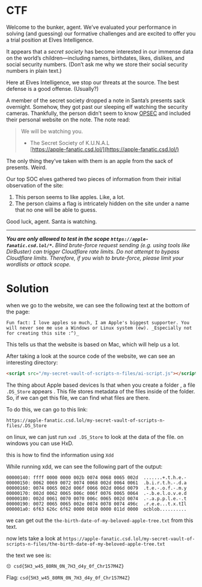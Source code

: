 
# CTF

Welcome to the bunker, agent. We’ve evaluated your performance in solving (and guessing) our formative challenges and are excited to offer you a trial position at Elves Intelligence.

It appears that a _secret society_ has become interested in our immense data on the world’s children—including names, birthdates, likes, dislikes, and social security numbers. (Don’t ask me why we store their social security numbers in plain text.)

Here at Elves Intelligence, we stop our threats at the source. The best defense is a good offense. (Usually?)

A member of the secret society dropped a note in Santa’s presents sack overnight. Somehow, they got past our sleeping elf watching the security cameras. Thankfully, the person didn’t seem to know [OPSEC](https://en.wikipedia.org/wiki/Operations_security) and included their personal website on the note. The note read:

> We will be watching you.  
> - The Secret Society of K.U.N.A.L  
> [https://apple-fanatic.csd.lol/](https://apple-fanatic.csd.lol/)

The only thing they’ve taken with them is an apple from the sack of presents. Weird.

Our top SOC elves gathered two pieces of information from their initial observation of the site:

1. This person seems to like apples. Like, a lot.
2. The person claims a flag is intricately hidden on the site under a name that no one will be able to guess.

Good luck, agent. Santa is watching.

---

_**You are only allowed to test in the scope `https://apple-fanatic.csd.lol/*`.** Blind brute-force request sending (e.g. using tools like DirBuster) can trigger Cloudflare rate limits. Do not attempt to bypass Cloudflare limits. Therefore, if you wish to brute-force, please limit your wordlists or attack scope._

# Solution

when we go to the website, we can see the following text at the bottom of the page:

```
Fun fact: I love apples so much, I am Apple's biggest supporter. You will never see me use a Windows or Linux system (ew). _Especially not for creating this site :^)_
```

This tells us that the website is based on Mac, which will help us a lot.

After taking a look at the source code of the website, we can see an interesting directory:

```html
<script src="/my-secret-vault-of-scripts-n-files/ai-script.js"></script>
```

The thing about Apple based devices Is that when you create a folder , a file `.DS_Store` appears . This file stores metadata of the files inside of the folder. So, if we can get this file, we can find what files are there.

To do this, we can go to this link:

```
https://apple-fanatic.csd.lol/my-secret-vault-of-scripts-n-files/.DS_Store
```

on linux, we can just run `xxd .DS_Store` to look at the data of the file. on windows you can use HxD. 

this is how to find the information using `Xdd`

While running xdd, we can see the following part of the output:
```
00000140: ffff 0000 0000 002b 0074 0068 0065 002d  .......+.t.h.e.-
00000150: 0062 0069 0072 0074 0068 002d 0064 0061  .b.i.r.t.h.-.d.a
00000160: 0074 0065 002d 006f 0066 002d 006d 0079  .t.e.-.o.f.-.m.y
00000170: 002d 0062 0065 006c 006f 0076 0065 0064  .-.b.e.l.o.v.e.d
00000180: 002d 0061 0070 0070 006c 0065 002d 0074  .-.a.p.p.l.e.-.t
00000190: 0072 0065 0065 002e 0074 0078 0074 496c  .r.e.e...t.x.tIl
000001a0: 6f63 626c 6f62 0000 0010 0000 011d 0000  ocblob..........
``` 

we can get out the `the-birth-date-of-my-beloved-apple-tree.txt` from this text.

now lets take a look at `https://apple-fanatic.csd.lol/my-secret-vault-of-scripts-n-files/the-birth-date-of-my-beloved-apple-tree.txt`

the text we see is:

```
😔 csd{5H3_w45_80RN_0N_7H3_d4y_0f_Chr157M4Z}
```

Flag: `csd{5H3_w45_80RN_0N_7H3_d4y_0f_Chr157M4Z}`



